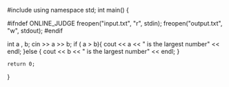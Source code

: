 #include <iostream>
using namespace std;
int main() {

#ifndef ONLINE_JUDGE
    freopen("input.txt", "r", stdin);
    freopen("output.txt", "w", stdout);
#endif
   
   int a , b;
   cin >> a >> b;
    if ( a > b){
        cout << a <<  " is the largest number" << endl;
    }else {
        cout << b << " is the largest number" << endl;
    }
    
    return 0;
}


